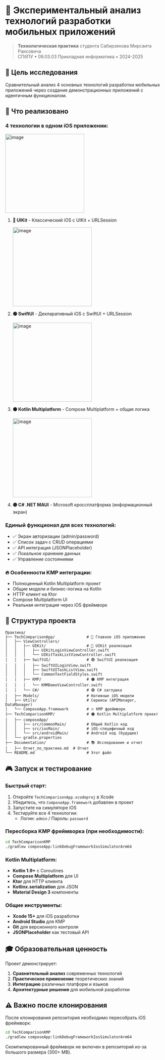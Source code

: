 # 📱 Экспериментальный анализ технологий разработки мобильных приложений

> **Технологическая практика** студента Сабирзянова Мирсаита Раисовича  
> СПбПУ • 09.03.03 Прикладная информатика • 2024-2025

## 🎯 Цель исследования

Сравнительный анализ 4 основных технологий разработки мобильных приложений через создание демонстрационных приложений с идентичным функционалом.

## 🚀 Что реализовано

### 4 технологии в одном iOS приложении:
<img width="250" alt="image" src="https://github.com/user-attachments/assets/3edd795d-8ef1-47e7-9763-414fc8a7487b" />

1. **🔵 UIKit** - Классический iOS с UIKit + URLSession
   
   <img width="250" alt="image" src="https://github.com/user-attachments/assets/f91e664f-584d-4e12-b184-c782a77c3b79" />
3. **🟢 SwiftUI** - Декларативный iOS с SwiftUI + URLSession
   
   <img width="250" alt="image" src="https://github.com/user-attachments/assets/535472b4-bd40-40bb-9dbb-2fb1d77b4fbb" />
5. **🟠 Kotlin Multiplatform** - Compose Multiplatform + общая логика
   
   <img width="250" alt="image" src="https://github.com/user-attachments/assets/c1de6e8d-a3c9-46fe-bbe4-90682ee70b98" />
7. **🟣 C# .NET MAUI** - Microsoft кроссплатформа (информационный экран)
   
### Единый функционал для всех технологий:
- ✅ Экран авторизации (admin/password)
- ✅ Список задач с CRUD операциями
- ✅ API интеграция (JSONPlaceholder)
- ✅ Локальное хранение данных
- ✅ Управление состояниями

### 🔥 Особенности KMP интеграции:
- Полноценный Kotlin Multiplatform проект
- Общие модели и бизнес-логика на Kotlin
- HTTP клиент на Ktor
- Compose Multiplatform UI
- Реальная интеграция через iOS фреймворк

## 📁 Структура проекта

```
Практика/
├── TechComparisonApp/              # 📱 Главное iOS приложение
│   ├── ViewControllers/
│   │   ├── UIKit/                  # 🔵 UIKit реализация
│   │   │   ├── UIKitLoginViewController.swift
│   │   │   └── UIKitTaskListViewController.swift
│   │   ├── SwiftUI/                # 🟢 SwiftUI реализация  
│   │   │   ├── SwiftUILoginView.swift
│   │   │   ├── SwiftUITaskListView.swift
│   │   │   └── CommonTextFieldStyles.swift
│   │   ├── KMP/                    # 🟠 KMP интеграция
│   │   │   └── KMMDemoViewController.swift
│   │   └── C#/                     # 🟣 C# заглушка
│   ├── Models/                     # Нативные iOS модели
│   ├── Utils/                      # Сервисы (APIManager, DataManager)
│   └── ComposeApp.framework        # 🔥 KMP фреймворк
├── TechComparisonKMP/              # 🟠 Kotlin Multiplatform проект
│   ├── composeApp/
│   │   ├── src/commonMain/         # Общий Kotlin код
│   │   ├── src/iosMain/            # iOS-специфичный код
│   │   └── src/androidMain/        # Android код (будущее)
│   └── gradle.properties
├── Documentation/                  # 📚 Исследование и отчет
│   ├── Отчет_по_практике.md  # Отчет
└── README.md                       # Этот файл
```

## 🎮 Запуск и тестирование

### Быстрый старт:
1. Откройте `TechComparisonApp.xcodeproj` в Xcode
2. Убедитесь, что `ComposeApp.framework` добавлен в проект
3. Запустите на симуляторе iOS
4. Тестируйте все 4 технологии:
   - Логин: `admin` / Пароль: `password`

### Пересборка KMP фреймворка (при необходимости):
```bash
cd TechComparisonKMP
./gradlew composeApp:linkDebugFrameworkIosSimulatorArm64
```

### Kotlin Multiplatform:
- **Kotlin 1.9+** с Coroutines
- **Compose Multiplatform** для UI
- **Ktor** для HTTP клиента
- **Kotlinx.serialization** для JSON
- **Material Design 3** компоненты

### Общие инструменты:
- **Xcode 15+** для iOS разработки
- **Android Studio** для KMP
- **Git** для версионного контроля
- **JSONPlaceholder** как тестовый API

## 🎓 Образовательная ценность

Проект демонстрирует:
1. **Сравнительный анализ** современных технологий
2. **Практическое применение** теоретических знаний
3. **Интеграцию** различных платформ и языков
4. **Архитектурные решения** для мобильной разработки



## ⚠️ Важно после клонирования

После клонирования репозитория необходимо пересобрать iOS фреймворк:

```bash
cd TechComparisonKMP
./gradlew composeApp:linkDebugFrameworkIosSimulatorArm64
```

Скомпилированный фреймворк не включен в репозиторий из-за большого размера (300+ MB).
